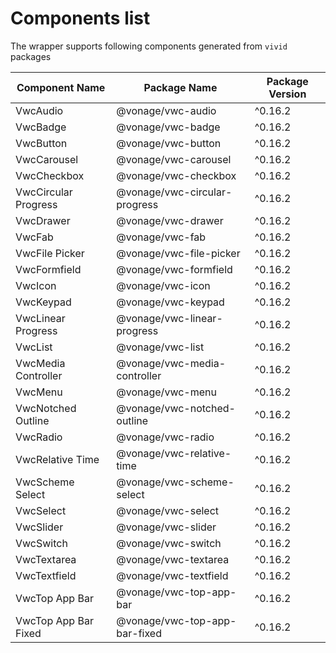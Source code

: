 # Components list
The wrapper supports following components generated from `vivid` packages

| Component Name | Package Name | Package Version |
|----------------|--------------|-----------------|
| VwcAudio | @vonage/vwc-audio | ^0.16.2 |
| VwcBadge | @vonage/vwc-badge | ^0.16.2 |
| VwcButton | @vonage/vwc-button | ^0.16.2 |
| VwcCarousel | @vonage/vwc-carousel | ^0.16.2 |
| VwcCheckbox | @vonage/vwc-checkbox | ^0.16.2 |
| VwcCircular Progress | @vonage/vwc-circular-progress | ^0.16.2 |
| VwcDrawer | @vonage/vwc-drawer | ^0.16.2 |
| VwcFab | @vonage/vwc-fab | ^0.16.2 |
| VwcFile Picker | @vonage/vwc-file-picker | ^0.16.2 |
| VwcFormfield | @vonage/vwc-formfield | ^0.16.2 |
| VwcIcon | @vonage/vwc-icon | ^0.16.2 |
| VwcKeypad | @vonage/vwc-keypad | ^0.16.2 |
| VwcLinear Progress | @vonage/vwc-linear-progress | ^0.16.2 |
| VwcList | @vonage/vwc-list | ^0.16.2 |
| VwcMedia Controller | @vonage/vwc-media-controller | ^0.16.2 |
| VwcMenu | @vonage/vwc-menu | ^0.16.2 |
| VwcNotched Outline | @vonage/vwc-notched-outline | ^0.16.2 |
| VwcRadio | @vonage/vwc-radio | ^0.16.2 |
| VwcRelative Time | @vonage/vwc-relative-time | ^0.16.2 |
| VwcScheme Select | @vonage/vwc-scheme-select | ^0.16.2 |
| VwcSelect | @vonage/vwc-select | ^0.16.2 |
| VwcSlider | @vonage/vwc-slider | ^0.16.2 |
| VwcSwitch | @vonage/vwc-switch | ^0.16.2 |
| VwcTextarea | @vonage/vwc-textarea | ^0.16.2 |
| VwcTextfield | @vonage/vwc-textfield | ^0.16.2 |
| VwcTop App Bar | @vonage/vwc-top-app-bar | ^0.16.2 |
| VwcTop App Bar Fixed | @vonage/vwc-top-app-bar-fixed | ^0.16.2 |